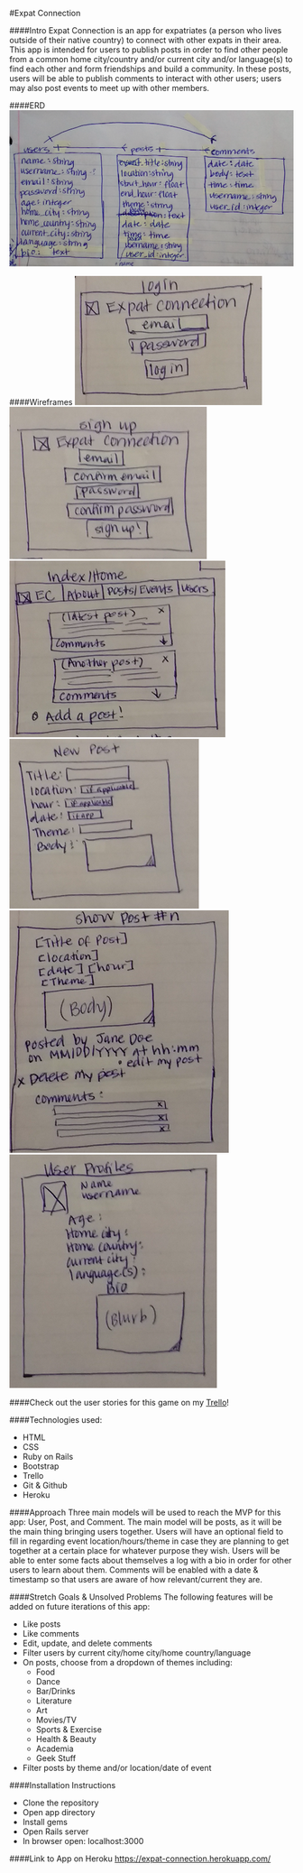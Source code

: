 #Expat Connection

####Intro
Expat Connection is an app for expatriates (a person who lives outside of their native country) to connect with other expats in their area. This app is intended for users to publish posts in order to find other people from a common home city/country and/or current city and/or language(s) to find each other and form friendships and build a community. In these posts, users will be able to publish comments to interact with other users; users may also post events to meet up with other members.

####ERD
![ERD](./app/assets/images/Wireframe0_ERD.png)

####Wireframes
![Wireframe1](./app/assets/images/Wireframe1_login.png)
![Wireframe2](./app/assets/images/Wireframe2_signup.png)
![Wireframe3](./app/assets/images/Wireframe3_indexhome.png)
![Wireframe4](./app/assets/images/Wireframe4_newpost.png)
![Wireframe5](./app/assets/images/Wireframe5_showpost.png)
![Wireframe6](./app/assets/images/Wireframe6_userprofs.png)

####Check out the user stories for this game on my [Trello](https://trello.com/b/Gc2KbHP5/wdi-sm-43-project-2)!

####Technologies used:
+ HTML
+ CSS
+ Ruby on Rails
+ Bootstrap
+ Trello
+ Git & Github
+ Heroku

####Approach
Three main models will be used to reach the MVP for this app: User, Post, and Comment. The main model will be posts, as it will be the main thing bringing users together. Users will have an optional field to fill in regarding event location/hours/theme in case they are planning to get together at a certain place for whatever purpose they wish. Users will be able to enter some facts about themselves a log with a bio in order for other users to learn about them. Comments will be enabled with a date & timestamp so that users are aware of how relevant/current they are.


####Stretch Goals & Unsolved Problems
The following features will be added on future iterations of this app:

+ Like posts
+ Like comments
+ Edit, update, and delete comments
+ Filter users by current city/home city/home country/language
+ On posts, choose from a dropdown of themes including:
	+ Food
	+ Dance
	+ Bar/Drinks
	+ Literature
	+ Art
	+ Movies/TV
	+ Sports & Exercise
	+ Health & Beauty
	+ Academia
	+ Geek Stuff
+ Filter posts by theme and/or location/date of event


####Installation Instructions

+ Clone the repository
+ Open app directory
+ Install gems
+ Open Rails server
+ In browser open: localhost:3000

####Link to App on Heroku
https://expat-connection.herokuapp.com/
